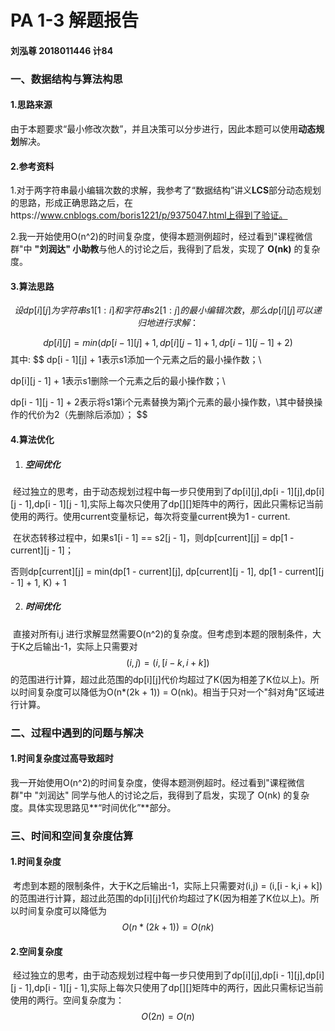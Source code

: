 # PA 1-3 解题报告

#### 刘泓尊  2018011446	计84

### 一、数据结构与算法构思

#### 	1.思路来源

​		由于本题要求“最小修改次数”，并且决策可以分步进行，因此本题可以使用**动态规划**解决。

#### 	2.参考资料

​		1.对于两字符串最小编辑次数的求解，我参考了“数据结构”讲义**LCS**部分动态规划的思路，形成正确思路之后，在https://www.cnblogs.com/boris1221/p/9375047.html上得到了验证。

​		2.我一开始使用O(n^2)的时间复杂度，使得本题测例超时，经过看到"课程微信群"中 **"刘润达" 小助教**与他人的讨论之后，我得到了启发，实现了 **O(nk)** 的复杂度。

#### 	3.算法思路

$$
设dp[i][j]为字符串s1[1:i]和字符串s2[1:j]的最小编辑次数，那么dp[i][j]可以递归地进行求解：
$$


$$
dp[i][j] = min(dp[i - 1][j] + 1, dp[i][j - 1] + 1, dp[i - 1][j - 1]+2)
$$
​	其中:
$$
dp[i - 1][j] + 1表示s1添加一个元素之后的最小操作数；\\

dp[i][j - 1] + 1表示s1删除一个元素之后的最小操作数；\\

dp[i - 1][j - 1] + 2表示将s1第i个元素替换为第j个元素的最小操作数，\\其中替换操作的代价为2（先删除后添加）；
$$


#### 4.算法优化 

1. ##### 空间优化

​		经过独立的思考，由于动态规划过程中每一步只使用到了dp\[i]\[j],dp\[i - 1]\[j],dp\[i]\[j - 1],dp\[i - 1]\[j - 1],实际上每次只使用了dp\[]\[]矩阵中的两行，因此只需标记当前使用的两行。使用current变量标记，每次将变量current换为1 - current.

​		在状态转移过程中，如果s1[i - 1] == s2[j - 1]，则dp\[current][j] = dp\[1 - current][j - 1]；

否则dp\[current][j] = min(dp\[1 - current][j], dp\[current][j - 1], dp\[1 - current][j - 1] + 1, K) + 1

2. ##### 时间优化

​		直接对所有i,j 进行求解显然需要O(n^2)的复杂度。但考虑到本题的限制条件，大于K之后输出-1，实际上只需要对
$$
(i,j) = (i,[i - k,i + k])
$$
的范围进行计算，超过此范围的dp\[i]\[j]代价均超过了K(因为相差了K位以上)。所以时间复杂度可以降低为O(n*(2k + 1)) = O(nk)。相当于只对一个"斜对角"区域进行计算。

### 二、过程中遇到的问题与解决

####    1.时间复杂度过高导致超时

​		我一开始使用O(n^2)的时间复杂度，使得本题测例超时。经过看到"课程微信群"中 "刘润达" 同学与他人的讨论之后，我得到了启发，实现了 O(nk) 的复杂度。具体实现思路见**“时间优化”**部分。

### 三、时间和空间复杂度估算

#### 	1.时间复杂度

​		考虑到本题的限制条件，大于K之后输出-1，实际上只需要对(i,j) = (i,[i - k,i + k])的范围进行计算，超过此范围的dp\[i]\[j]代价均超过了K(因为相差了K位以上)。所以时间复杂度可以降低为
$$
O(n*(2k + 1)) = O(nk)
$$

#### 	2.空间复杂度

​		经过独立的思考，由于动态规划过程中每一步只使用到了dp\[i]\[j],dp\[i - 1]\[j],dp\[i]\[j - 1],dp\[i - 1]\[j - 1],实际上每次只使用了dp\[]\[]矩阵中的两行，因此只需标记当前使用的两行。空间复杂度为：
$$
O(2n) = O(n)
$$

